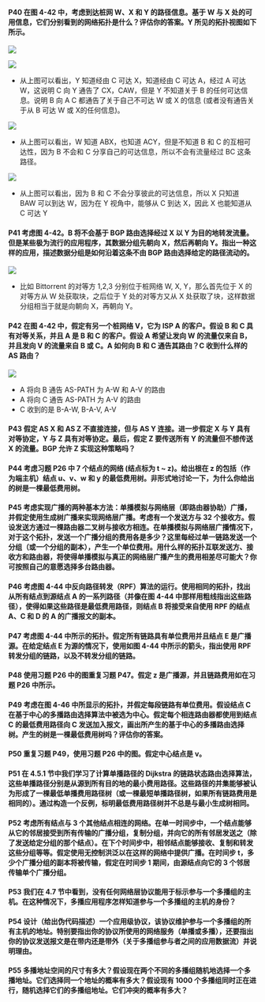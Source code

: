 #### P40 在图 4-42 中，考虑到达桩网 W、X 和 Y 的路径信息。基于 W 与 X 处的可用信息，它们分别看到的网络拓扑是什么？评估你的答案。Y 所见的拓扑视图如下所示。

![](https://github.com/YangXiaoHei/Networking/blob/master/04%20网络层/images/BGP_routing_strategy.png)

![](https://github.com/YangXiaoHei/Networking/blob/master/04%20网络层/images/p40.1.png)

  * 从上图可以看出，Y 知道经由 C 可达 X，知道经由 C 可达 A，经过 A 可达 W，这说明 C 向 Y 通告了 CX，CAW，但是 Y 不知道关于 B 的任何可达信息。说明 B 向 A C 都通告了关于自己不可达 W 或 X 的信息 (或者没有通告关于从 B 可达 W 或 X的任何信息)。
  
![](https://github.com/YangXiaoHei/Networking/blob/master/04%20网络层/images/p40.2.png)

  * 从上图可以看出，W 知道 ABX，也知道 ACY，但是不知道 B 和 C 的互相可达性，因为 B 不会和 C 分享自己的可达信息，所以不会有流量经过 BC 这条路径。

![](https://github.com/YangXiaoHei/Networking/blob/master/04%20网络层/images/p40.3.png)
 
  * 从上图可以看出，因为 B 和 C 不会分享彼此的可达信息，所以 X 只知道 BAW 可以到达 W，因为在 Y 视角中，能够从 C 到达 X，因此 X 也能知道从 C 可达 Y

#### P41  考虑图 4-42。B 将不会基于 BGP 路由选择经过 X 以 Y 为目的地转发流量。但是某些极为流行的应用程序，其数据分组先朝向 X，然后再朝向 Y。指出一种这样的应用，描述数据分组是如何沿着这条不由 BGP 路由选择给定的路径流动的。

![](https://github.com/YangXiaoHei/Networking/blob/master/04%20网络层/images/BGP_routing_strategy.png)

  * 比如 Bittorrent 的对等方 1,2,3 分别位于桩网络 W, X, Y，那么首先位于 X 的对等方从 W 处获取块，之后位于 Y 处的对等方又从 X 处获取了块，这样数据分组相当于就是向朝向 X，再朝向 Y。

#### P42 在图 4-42 中，假定有另一个桩网络 V，它为 ISP A 的客户。假设 B 和 C 具有对等关系，并且 A 是 B 和 C 的客户。假设 A 希望让发向 W 的流量仅来自 B，并且发向 V 的流量来自 B 或 C。A 如何向 B 和 C 通告其路由？C 收到什么样的 AS 路由？

![](https://github.com/YangXiaoHei/Networking/blob/master/04%20网络层/images/BGP_routing_strategy.png)

  * A 将向 B 通告 AS-PATH 为 A-W 和 A-V 的路由
  * A 将向 C 通告 AS-PATH 为 A-V 的路由
  * C 收到的是 B-A-W,  B-A-V, A-V

#### P43 假定 AS X 和 AS Z 不直接连接，但与 AS Y 连接。进一步假定 X 与 Y 具有对等协定，Y 与 Z 具有对等协定。最后，假定 Z 要传送所有 Y 的流量但不想传送 X 的流量。BGP 允许 Z 实现这种策略吗？

  

#### P44 考虑习题 P26 中 7 个结点的网络 (结点标为 t ~ z)。给出根在 z 的包括（作为端主机）结点 u、v、w 和 y 的最低费用树。非形式地讨论一下，为什么你给出的树是一棵最低费用树。

#### P45 考虑实现广播的两种基本方法：单播模拟与网络层（即路由器协助）广播，并假定使用生成树广播来实现网络层广播。考虑有一个发送方与 32 个接收方。假设发送方通过一棵路由器二叉树与接收方相连。在单播模拟与网络层广播情况下，对于这个拓扑，发送一个广播分组的费用各是多少？这里每经过单一链路发送一个分组（或一个分组的副本），产生一个单位费用。用什么样的拓扑互联发送方、接收方和路由器，将使得单播模拟与真正的网络层广播产生的费用相差尽可能大？你可按照自己的意愿选择多台路由器。

#### P46 考虑图 4-44 中反向路径转发（RPF）算法的运行。使用相同的拓扑，找出从所有结点到源结点 A 的一系列路径（并像在图 4-44 中那样用粗线指出这些路径），使得如果这些路径是最低费用路径，则结点 B 将接受来自使用 RPF 的结点 A、C 和 D 的 A 的广播报文的副本。

#### P47 考虑图 4-44 中所示的拓扑。假定所有链路具有单位费用并且结点 E 是广播源。在给定结点 E 为源的情况下，使用如图 4-44 中所示的箭头，指出使用 RPF 转发分组的链路，以及不转发分组的链路。

#### P48 使用习题 P26 中的图重复习题 P47。假定 z 是广播源，并且链路费用如在习题 P26 中所示。

#### P49 考虑在图 4-46 中所显示的拓扑，并假定每段链路有单位费用。假设结点 C 在基于中心的多播路由选择算法中被选为中心。假定每个相连路由器都使用到结点 C 的最低费用路径向 C 发送加入报文，画出所产生的基于中心的多播路由选择树。产生的树是一棵最低费用树吗？评估你的答案。

#### P50 重复习题 P49，使用习题 P26 中的图。假定中心结点是 v。

#### P51 在 4.5.1 节中我们学习了计算单播路径的 Dijkstra 的链路状态路由选择算法，这些单播路径分别是从源到所有目的地的最小费用路径。这些路径的并集能够被认为形成了一棵最低单播费用路径树（或一棵最短单播路径树，如果所有链路费用是相同的）。通过构造一个反例，标明最低费用路径树并不总是与最小生成树相同。

#### P52 考虑所有结点与 3 个其他结点相连的网络。在单一时间步中，一个结点能够从它的邻居接受到所有传输的广播分组，复制分组，并向它的所有邻居发送之（除了发送给定分组的那个结点）。在下个时间步中，相邻结点能够接收、复制和转发这些分组等等。假定使用无控制洪泛以在这样的网络中提供广播。在时间步 t，多少个广播分组的副本将被传输，假定在时间步 1 期间，由源结点向它的 3 个邻居传输单个广播分组。

#### P53 我们在 4.7 节中看到，没有任何网络层协议能用于标示参与一个多播组的主机。在这种情况下，多播应用程序怎样知道参与一个多播组的主机的身份？

#### P54 设计（给出伪代码描述）一个应用级协议，该协议维护参与一个多播组的所有主机的地址。特别要指出你的协议所使用的网络服务（单播或多播），还要指出你的协议发送报文是在带内还是带外（关于多播组参与者之间的应用数据流）并说明理由。

#### P55 多播地址空间的尺寸有多大？假设现在两个不同的多播组随机地选择一个多播地址。它们选择同一个地址的概率有多大？假设现有 1000 个多播组同时正在进行，随机选择它们的多播组地址。它们冲突的概率有多大？






















